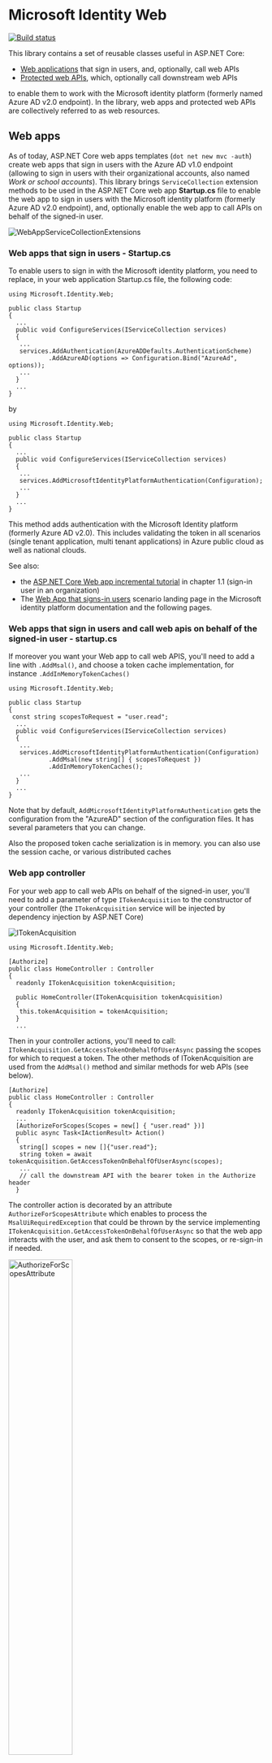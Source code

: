 # Microsoft Identity Web

[![Build status](https://identitydivision.visualstudio.com/IDDP/_apis/build/status/AAD%20Samples/.NET%20client%20samples/ASP.NET%20Core%20Web%20App%20tutorial)](https://identitydivision.visualstudio.com/IDDP/_build/latest?definitionId=819)

This library contains a set of reusable classes useful in ASP.NET Core:

- [Web applications](#web-apps) that sign in users, and, optionally, call web APIs
- [Protected web APIs](#web-apis), which, optionally call downstream web APIs

to enable them to work with the Microsoft identity platform (formerly named Azure AD v2.0 endpoint). In the library, web apps and protected web APIs are collectively referred to as web resources.

## Web apps

As of today, ASP.NET Core web apps templates (`dot net new mvc -auth`) create web apps that sign in users with the Azure AD v1.0 endpoint (allowing to sign in users with their organizational accounts, also named *Work or school accounts*). This library brings `ServiceCollection` extension methods to be used in the ASP.NET Core web app **Startup.cs** file to enable the web app to sign in users with the Microsoft identity platform (formerly Azure AD v2.0 endpoint), and, optionally enable the web app to call APIs on behalf of the signed-in user.

![WebAppServiceCollectionExtensions](https://user-images.githubusercontent.com/13203188/64252959-82ae3680-cf1c-11e9-8a01-0a0be728a78e.png)

### Web apps that sign in users - Startup.cs

To enable users to sign in with the Microsoft identity platform, you need to replace, in your web application Startup.cs file, the following code:

```CSharp
using Microsoft.Identity.Web;

public class Startup
{
  ...
  public void ConfigureServices(IServiceCollection services)
  {
   ...
   services.AddAuthentication(AzureADDefaults.AuthenticationScheme)
           .AddAzureAD(options => Configuration.Bind("AzureAd", options));
   ...
  }
  ...
}
```

by

```CSharp
using Microsoft.Identity.Web;

public class Startup
{
  ...
  public void ConfigureServices(IServiceCollection services)
  {
   ...
   services.AddMicrosoftIdentityPlatformAuthentication(Configuration);
   ...
  }
  ...
}
```

This method adds authentication with the Microsoft Identity platform (formerly Azure AD v2.0). This includes validating the token in all scenarios (single tenant application, multi tenant applications) in Azure public cloud as well as national clouds.

See also:

- the [ASP.NET Core Web app incremental tutorial](https://github.com/Azure-Samples/active-directory-aspnetcore-webapp-openidconnect-v2/tree/master/1-WebApp-OIDC/1-1-MyOrg) in chapter 1.1 (sign-in user in an organization)
- The [Web App that signs-in users](https://docs.microsoft.com/azure/active-directory/develop/scenario-web-app-sign-user-overview) scenario landing page in the Microsoft identity platform documentation and the following pages.

### Web apps that sign in users and call web apis on behalf of the signed-in user - startup.cs

If moreover you want your Web app to call web APIS, you'll need to add a line with `.AddMsal()`, and choose a token cache implementation, for instance `.AddInMemoryTokenCaches()`

```CSharp
using Microsoft.Identity.Web;

public class Startup
{
 const string scopesToRequest = "user.read";
  ...
  public void ConfigureServices(IServiceCollection services)
  {
   ...
   services.AddMicrosoftIdentityPlatformAuthentication(Configuration)
           .AddMsal(new string[] { scopesToRequest })
           .AddInMemoryTokenCaches();
   ...
  }
  ...
}
```

Note that by default, `AddMicrosoftIdentityPlatformAuthentication` gets the configuration from the "AzureAD" section of the configuration files. It has
several parameters that you can change.

Also the proposed token cache serialization is in memory. you can also use the session cache, or various distributed caches

### Web app controller

For your web app to call web APIs on behalf of the signed-in user, you'll need to add a parameter of type `ITokenAcquisition` to the constructor of your controller (the `ITokenAcquisition` service will be injected by dependency injection by ASP.NET Core)

![ITokenAcquisition](https://user-images.githubusercontent.com/13203188/62526943-14783600-b7ef-11e9-9913-ca79bf7a5cee.png)

```CSharp
using Microsoft.Identity.Web;

[Authorize]
public class HomeController : Controller
{
  readonly ITokenAcquisition tokenAcquisition;

  public HomeController(ITokenAcquisition tokenAcquisition)
  {
   this.tokenAcquisition = tokenAcquisition;
  }
  ...
```

Then in your controller actions, you'll need to call: `ITokenAcquisition.GetAccessTokenOnBehalfOfUserAsync` passing the scopes for which to request a token. The other methods of ITokenAcquisition are used from the `AddMsal()` method and similar methods for web APIs (see below).

```CSharp
[Authorize]
public class HomeController : Controller
{
  readonly ITokenAcquisition tokenAcquisition;
  ...
  [AuthorizeForScopes(Scopes = new[] { "user.read" })]
  public async Task<IActionResult> Action()
  {
   string[] scopes = new []{"user.read"};
   string token = await tokenAcquisition.GetAccessTokenOnBehalfOfUserAsync(scopes);
   ...
   // call the downstream API with the bearer token in the Authorize header
  }
```

The controller action is decorated by an attribute `AuthorizeForScopesAttribute` which enables to process the `MsalUiRequiredException` that could be thrown by the service implementing `ITokenAcquisition.GetAccessTokenOnBehalfOfUserAsync` so that the web app interacts with the user, and ask them to consent to the scopes, or re-sign-in if needed.

<img alt="AuthorizeForScopesAttribute" src="https://user-images.githubusercontent.com/13203188/64253212-0bc56d80-cf1d-11e9-9666-2e72b78886ed.png" width="50%"/>

### Samples and documentation

You can see in details how the library is used in the following samples:

- [ASP.NET Core Web app incremental tutorial](https://github.com/Azure-Samples/active-directory-aspnetcore-webapp-openidconnect-v2) in chapter 2.1 ([call Microsoft Graph on behalf of signed in user](https://github.com/Azure-Samples/active-directory-aspnetcore-webapp-openidconnect-v2/tree/master/2-WebApp-graph-user/2-1-Call-MSGraph))
- [ASP.NET Core Web app incremental tutorial](https://github.com/Azure-Samples/active-directory-aspnetcore-webapp-openidconnect-v2) in chapter 2.2 ([call Microsoft Graph on behalf of signed in user with a SQL token cache](https://github.com/Azure-Samples/active-directory-aspnetcore-webapp-openidconnect-v2/tree/master/2-WebApp-graph-user/2-2-TokenCache))
- The [Web app that calls web apis](https://docs.microsoft.com/azure/active-directory/develop/scenario-web-app-sign-user-overview) scenario landing page in the Microsoft identity platform documentation

## Web APIs

The library also enables web APIs to work with the Microsoft identity platform, enabling them to process access tokens for both work and school and Microsoft personal accounts.

![image](https://user-images.githubusercontent.com/13203188/64253058-ba1ce300-cf1c-11e9-8f01-88180fc0faed.png)

### Protected web APIS - Startup.cs

To enable the web API to accept tokens emitted by  the Microsoft identity platform, you need to replace, in your web API Startup.cs file, the call to:

```CSharp
using Microsoft.Identity.Web;

public class Startup
{
  ...
  public void ConfigureServices(IServiceCollection services)
  {
   ...
   services.AddAuthentication(AzureADDefaults.AuthenticationScheme)
           .AddAzureAdBearer(options => Configuration.Bind("AzureAd", options));
   ...
  }
  ...
}
```

by

```CSharp
using Microsoft.Identity.Web;

public class Startup
{
  ...
  public void ConfigureServices(IServiceCollection services)
  {
   ...
   services.AddProtectedWebApi(Configuration);
   ...
  }
  ...
}
```

This method enables your web API to be protected using the Microsoft Identity platform (formerly Azure AD v2.0). It takes care of validating the token in all scenarios (single tenant application, multi tenant applications), in Azure public cloud as well as national clouds.

See also:

- the [ASP.NET Core Web API incremental tutorial](https://github.com/Azure-Samples/active-directory-dotnet-native-aspnetcore-v2) in chapter 1.1 ([Protect the web api](https://github.com/Azure-Samples/active-directory-dotnet-native-aspnetcore-v2/tree/master/1.%20Desktop%20app%20calls%20Web%20API))
- The [Protected web API](https://docs.microsoft.com/azure/active-directory/develop/scenario-protected-web-api-overview) scenario landing page in the Microsoft identity platform documentation and the following pages.

### Protected web APIs that call downstream APIs on behalf of a user - Startup.cs

If moreover you want your web API to call downstream web APIS, you'll need to add lines with `.AddProtectedApiCallsWebApis()`, and choose a token cache implementation, for instance `.AddInMemoryTokenCaches()`

```CSharp
using Microsoft.Identity.Web;

public class Startup
{
  ...
  public void ConfigureServices(IServiceCollection services)
  {
   ...
   services.AddProtectedWebApi(Configuration)
           .AddProtectedApiCallsWebApis()
           .AddInMemoryTokenCaches();
   ...
  }
  ...
}
```

Like for Web Apps, you can choose various token cache implementations.

If you're certain that your web API will need some specific scopes, you can optionally pass them as arguments to `AddProtectedApiCallsWebApis`.

### Web API controller

For your web API to call downstream APIs, you'll need to:

- add (like in web apps), a parameter of type `ITokenAcquisition` to the constructor of your controller (the `ITokenAcquisition` service will be injected by dependency injection by ASP.NET Core)
- verify, in your controller actions, that the token contains the scopes expected by the action. For this, you'll call the `VerifyUserHasAnyAcceptedScope` extension method on the `HttpContext`

  <img alt="ScopesRequiredHttpContextExtensions" src="https://user-images.githubusercontent.com/13203188/64253176-f9e3ca80-cf1c-11e9-8fe9-df06cee11c25.png" width="80%"/>

- in your controller actions, to call: `ITokenAcquisition.GetAccessTokenOnBehalfOfUserAsync` passing the scopes for which to request a token.

The following code snippet shows how to combine these steps:

```CSharp
[Authorize]
public class HomeController : Controller
{
  readonly ITokenAcquisition tokenAcquisition;

  static string[] scopeRequiredByAPI = new string[] { "access_as_user" };
  ...
  public async Task<IActionResult> Action()
  {
   HttpContext.VerifyUserHasAnyAcceptedScope(scopeRequiredByAPI);
   string[] scopes = new []{"user.read"};
   try
   {
      string accessToken = await _tokenAcquisition.GetAccessTokenOnBehalfOfUser(scopes);
      // call the downstream API with the bearer token in the Authorize header
    }
    catch (MsalUiRequiredException ex)
    {
      _tokenAcquisition.ReplyForbiddenWithWwwAuthenticateHeader(HttpContext, scopes, ex);
    }
   ...
  }
```

#### Handle conditional access

It can happen that when your web api tries to get a token for the downstream API, the token acquisition service throws a `MsalUiRequiredException` meaning that the user on the client calling the web API needs to perform more actions such as multi-factor authentication. Given that the web API isn't capable of doing interaction itself, this exception needs to be passed to the client. To propagate back this exception to the client, you can catch the exception and call the `ITokenAcquisition.ReplyForbiddenWithWwwAuthenticateHeader` method.

## Token cache serialization

For web apps that calls web apis, and web APIs that call downstream APIs, the code snippets above show the use of the In Memory token cache serialization. The library proposes alternate token cache serialization methods:

| Extension Method | Microsoft.Identity.Web sub Namespace | Description  |
| ---------------- | --------- | ------------ |  
| `AddInMemoryTokenCaches` | `TokenCacheProviders.InMemory` | In memory token cache serialization. This implementation is great in samples. It's also good in production applications provided you don't mind if the token cache is lost when the web app is restarted. `AddInMemoryTokenCaches` takes an optional parameter of type `MsalMemoryTokenCacheOptions` that enables you to specify the duration after which the cache entry will expire unless it's used.
| `AddSqlTokenCaches` | `TokenCacheProviders.Sql` | The token cache maintained in a SQL database. This implementation is ideal for production applications that need to keep their token caches. AddSqlTokenCaches takes a parameter of type `MsalSqlTokenCacheOptions` that let you specify the SQL connection string  
| `AddSessionTokenCaches` | `TokenCacheProviders.Session` | The token cache is bound to the user session. This option isn't ideal if the ID token is too large because it contains too many claims as the cookie would be too large.
| `AddDistributedTokenCaches` | `TokenCacheProviders.Distributed` | The token cache is an adapter against the ASP.NET Core `IDistributedCache` implementation, therefore enabling you to choose between a distributed memory cache, a Redis cache, or a SQL Server cache. For details about the IDistributedCache` implementations, see https://docs.microsoft.com/aspnet/core/performance/caching/distributed?view=aspnetcore-2.2#distributed-memory-cache.

Examples of possible distributed cache:

```CSharp
// or use a distributed Token Cache by adding 
    services.AddMicrosoftIdentityPlatformAuthentication(Configuration)
            .AddMsal(new string[] { scopesToRequest })
            .AddDistributedTokenCaches();

// and then choose your implementation

// For instance the distributed in memory cache (not cleared when you stop the app)
services.AddDistributedMemoryCache()

// Or a Redis cache
services.AddStackExchangeRedisCache(options =>
{
 options.Configuration = "localhost";
 options.InstanceName = "SampleInstance";
});

// Or even a SQL Server token cache
services.AddDistributedSqlServerCache(options =>
{
 options.ConnectionString = _config["DistCache_ConnectionString"];
 options.SchemaName = "dbo";
 options.TableName = "TestCache";
});
```

## Other utility classes

The library also contains additional classes that you might find useful.

### ClaimsPrincipalExtensions

In web apps that sign in users, ASP.NET Core transforms the claims in the IDToken to a `ClaimsPrincipal` instance, held by the `HttpContext.User` property. In the same way, in protected Web APIs, the claims from the Jwt bearer token used to call the API are available in `HttpContext.User`.

The library proposes extension methods to retrieve some of the relevant information about the user in the `ClaimsPrincipalExtensions` class.

<img alt="ClaimsPrincipalExtensions" src="https://user-images.githubusercontent.com/13203188/62538243-2bc31d80-b807-11e9-8689-085c5dc78f7e.png" width="60%"/>

If you want to implement your own token cache serialization, you might want to use this class, for instance to get the key of the token cache to serialize (typically `GetMsalAccountId()`)

### ClaimsPrincipalFactory

In the other direction `ClaimsPrincipalFactory` instantiates a `ClaimsPrincipal` from an account objectId and tenantId. These methods can be useful when the web app or the web API subscribes to another service on behalf of the user, and then is called back by a notification where the users are identified by only their tenant ID and object ID. This is, for instance the case of [Microsoft Graph Web Hooks](https://docs.microsoft.com/graph/api/resources/webhooks) [notifications](https://docs.microsoft.com/graph/webhooks#notification-example). 

<img alt="ClaimsPrincipalFactory" src="https://user-images.githubusercontent.com/13203188/62538251-2fef3b00-b807-11e9-912f-2674972e9f48.png" width="70%"/>

### AccountExtensions

Finally, you can create a `ClaimsPrincipal` from an instance of MSAL.NET `IAccount`, using the   `ToClaimsPrincipal` method in `AccountExtensions`.

<img alt="AccountExtensions" src="https://user-images.githubusercontent.com/13203188/62538259-341b5880-b807-11e9-9328-a094f79a0874.png" width="60%"/>

### Troubleshooting your web app or web API

In order to troubleshoot your web app you can set the `subscribeToOpenIdConnectMiddlewareDiagnosticsEvents` optional boolean to `true` when you call `AddMicrosoftIdentityPlatformAuthentication`. This will display on the output window the progression of the OpenID connect message through OpenID Connect middleware (from the reception of the message from Azure Active directory to the availability of the user identity in `HttpContext.User`)  

<img alt="OpenIdConnectMiddlewareDiagnostics" src="https://user-images.githubusercontent.com/13203188/62538366-75ac0380-b807-11e9-9ce0-d0eec9381b78.png" width="75%"/>

In order to troubleshoot your web API you can set the `subscribeToJwtBearerMiddlewareDiagnosticsEvents` optional boolean to `true` when you call `AddProtectedWebApi`. Enabling these diagnostics will display on the output window the progression of the OAuth 2.0 message through the JWTBearer middleware (from the reception of the message from Azure Active directory to the availability of the user identity in `HttpContext.User`)  

<img alt="JwtBearerMiddlewareDiagnostics" src="https://user-images.githubusercontent.com/13203188/62538382-7d6ba800-b807-11e9-9540-560e7129197b.png" width="65%"/>

In both cases, you can set a breakpoint in the methods of the  `OpenIdConnectMiddlewareDiagnostics` and `JwtBearerMiddlewareDiagnostics` classes respectively to observe values under the debugger.

## Doing more

If you want to customize the `OpenIdConnectOption` or `JwtBearerOption` but still want to benefit from the implementation provided by Microsoft.Identity.Web, you can easily do it from your `Startup.cs` file:

Lets take for example the method `AddProtectedWebApi`. If you check the code inside it, you have this event setup:

```
options.Events.OnTokenValidated = async context =>
{
    // This check is required to ensure that the Web API only accepts tokens from tenants where it has been consented and provisioned.
    if (!context.Principal.Claims.Any(x => x.Type == ClaimConstants.Scope)
    && !context.Principal.Claims.Any(y => y.Type == ClaimConstants.Scp)
    && !context.Principal.Claims.Any(y => y.Type == ClaimConstants.Roles))
    {
         throw new UnauthorizedAccessException("Neither scope or roles claim was found in the bearer token.");
    }

    await Task.FromResult(0);
};
```

Lets say you want to augment the current `ClaimsPrincipal` by adding claims to it, and you have to do it on `OnTokenValidated `, however you don't want to lose this `UnauthorizedAccessException` check existing in the event. To do so, on your `Startup.cs` you would have:

```
services.AddProtectedWebApi(Configuration);
services.Configure<JwtBearerOptions>(AzureADDefaults.JwtBearerAuthenticationScheme, options => 
{
  var existingOnTokenValidatedHandler = options.Events.OnTokenValidated ;
  options.Events.OnTokenValidated = async context =>
  {
       await existingOnTokenValidatedHandler(context);
      // your code to add extra claims that will be executed after the current event implementation.
  }    
}

```

## Learn more how the library works

You can learn more about the tokens by looking at the following articles in MSAL.NET's conceptual documentation:

- The [Authorization code flow](https://aka.ms/msal-net-authorization-code), which is used, after the user signed-in with Open ID Connect, in order to get a token and cache it for a later use. See [TokenAcquisition L 107](https://github.com/Azure-Samples/active-directory-aspnetcore-webapp-openidconnect-v2/blob/f99e913cc032e16c59b748241111e97108e87918/Extensions/TokenAcquisition.cs#L107) for details of this code
- [AcquireTokenSilent](https://aka.ms/msal-net-acquiretokensilent ), which is used by the controller to get an access token for the downstream API. See [TokenAcquisition L 168](https://github.com/Azure-Samples/active-directory-aspnetcore-webapp-openidconnect-v2/blob/f99e913cc032e16c59b748241111e97108e87918/Extensions/TokenAcquisition.cs#L168) for details of this code
- [Token cache serialization](msal-net-token-cache-serialization)

The token validation is performed by the classes of the [Identity Model Extensions for DotNet](https://github.com/AzureAD/azure-activedirectory-identitymodel-extensions-for-dotnet) library. Learn about customizing
token validation by reading:

- [Validating Tokens](https://github.com/AzureAD/azure-activedirectory-identitymodel-extensions-for-dotnet/wiki/ValidatingTokens) in that library's conceptual documentation
- [TokenValidationParameters](https://docs.microsoft.com/dotnet/api/microsoft.identitymodel.tokens.tokenvalidationparameters?view=azure-dotnet)'s reference documentation.

